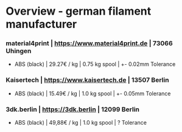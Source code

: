 # Overview - german filament manufacturer		
### material4print | https://www.material4print.de | 73066 Uhingen    
* ABS (black) | 29.27€ / kg | 0.75 kg spool | +- 0.02mm Tolerance		

### Kaisertech | https://www.kaisertech.de | 13507 Berlin   
* ABS (black) | 15.49€ / kg | 1.0 kg spool | +- 0.05mm Tolerance		

### 3dk.berlin | https://3dk.berlin | 12099 Berlin  
* ABS (black) | 49,88€ / kg | 1.0 kg spool | ? Tolerance	
